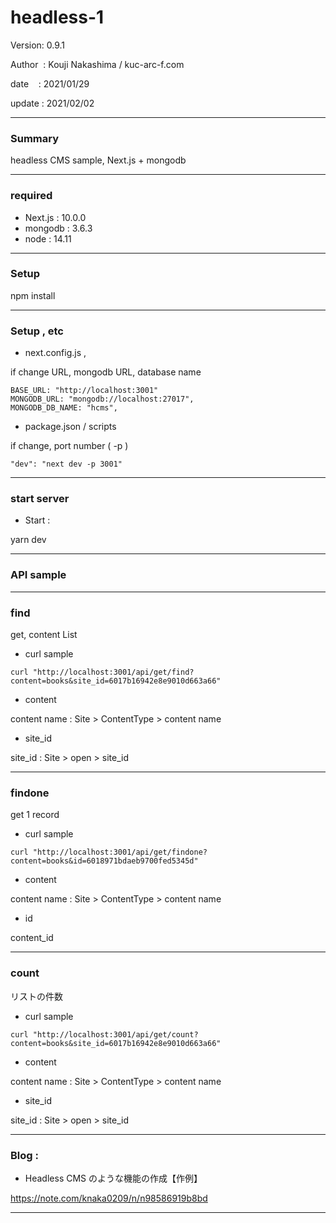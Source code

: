 # headless-1

 Version: 0.9.1

 Author  : Kouji Nakashima / kuc-arc-f.com

 date    : 2021/01/29

 update  : 2021/02/02

***
### Summary

headless CMS sample, Next.js + mongodb

***
### required
* Next.js : 10.0.0
* mongodb : 3.6.3
* node : 14.11


***
### Setup

npm install

***
### Setup , etc
* next.config.js , 

if change URL, mongodb URL, database name

```
BASE_URL: "http://localhost:3001"
MONGODB_URL: "mongodb://localhost:27017",
MONGODB_DB_NAME: "hcms",    
```

* package.json / scripts

if change, port number ( -p )

```
"dev": "next dev -p 3001"
```

***
### start server
* Start :

yarn dev

***
### API sample

***
### find

get, content List

* curl sample

```
curl "http://localhost:3001/api/get/find?content=books&site_id=6017b16942e8e9010d663a66"
```

* content

content name : Site > ContentType > content name

* site_id

site_id : Site > open > site_id

***
### findone

get 1 record

* curl sample

```
curl "http://localhost:3001/api/get/findone?content=books&id=6018971bdaeb9700fed5345d"
```

* content

content name : Site > ContentType > content name

* id

 content_id

***
### count

リストの件数

* curl sample

```
curl "http://localhost:3001/api/get/count?content=books&site_id=6017b16942e8e9010d663a66"
```

* content

content name : Site > ContentType > content name

* site_id

site_id : Site > open > site_id


***
### Blog : 

* Headless CMS のような機能の作成【作例】

https://note.com/knaka0209/n/n98586919b8bd

***

